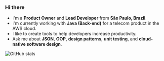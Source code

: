 ### Hi there

- I'm a **Product Owner** and **Lead Developer** from **São Paulo, Brazil**.
- I'm currently working with **Java (Back-end)** for a telecom product in the AWS cloud.
- I like to create tools to help developers increase productivity.
- Ask me about **JSON**, **OOP**, **design patterns**, **unit testing**, and **cloud-native software design**.

![GitHub stats](https://github-readme-stats.vercel.app/api?username=oswaldobapvicjr&bg_color=45,214478ff,2199bbff&title_color=ffffffff&text_color=fffffffa&count_private=true&include_all_commits=true&show_icons=true&icon_color=ffffff88&custom_title=Oswaldo%27s%20GitHub%20Stats)
